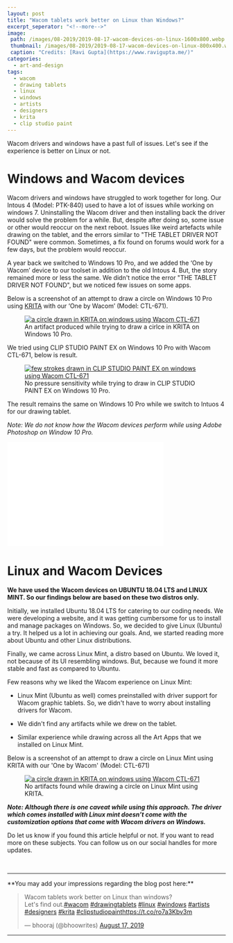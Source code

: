 ```yaml
---
layout: post
title: "Wacom tablets work better on Linux than Windows?"
excerpt_seperator: "<!--more-->"
image: 
 path: /images/08-2019/2019-08-17-wacom-devices-on-linux-1600x800.webp
 thumbnail: /images/08-2019/2019-08-17-wacom-devices-on-linux-800x400.webp
 caption: "Credits: [Ravi Gupta](https://www.ravigupta.me/)"
categories:
  - art-and-design
tags:
  - wacom
  - drawing tablets
  - linux
  - windows
  - artists
  - designers
  - krita
  - clip studio paint
---
```

Wacom drivers and windows have a past full of issues. Let's see if the experience is better on Linux or not.

<!--more-->

# Windows and Wacom devices

Wacom drivers and windows have struggled to work together for long. Our Intous 4 (Model: PTK-840) used to have a lot of issues while working on windows 7. Uninstalling the Wacom driver and then installing back the driver would solve the problem for a while. But, despite after doing so, some issue or other would reoccur on the next reboot. Issues like weird artefacts while drawing on the tablet, and the errors similar to "THE TABLET DRIVER NOT FOUND" were common. Sometimes, a fix found on forums would work for a few days, but the problem would reoccur.

A year back we switched to Windows 10 Pro, and we added the ‘One by Wacom’ device to our toolset in addition to the old Intous 4. But, the story remained more or less the same. We didn't notice the error "THE TABLET DRIVER NOT FOUND", but we noticed few issues on some apps.

Below is a screenshot of an attempt to draw a circle on Windows 10 Pro using [KRITA](https://krita.org/en/) with our ‘One by Wacom’ (Model: CTL-671).

<figure class="align-center">
  <a href="#"><img src="{{ '/images/08-2019/wacom-artifact-on-windows10-and-krita.JPG' | absolute_url }}" alt="a circle drawn in KRITA on windows using Wacom CTL-671"></a>
  <figcaption>An artifact produced while trying to draw a cirlce in KRITA on Windows 10 Pro.</figcaption>
</figure>

We tried using CLIP STUDIO PAINT EX on Windows 10 Pro with Wacom CTL-671, below is result.

<figure class="align-center">
  <a href="#"><img src="{{ '/images/08-2019/wacom-no-pressure-sensitivty-windows10-and-clipstudiopaint.JPG' | absolute_url }}" alt="few strokes drawn in CLIP STUDIO PAINT EX on windows using Wacom CTL-671"></a>
  <figcaption>No pressure sensitivity while trying to draw in CLIP STUDIO PAINT EX on Windows 10 Pro.</figcaption>
</figure>

The result remains the same on Windows 10 Pro while we switch to Intuos 4 for our drawing tablet.

*Note: We do not know how the Wacom devices perform while using Adobe Photoshop on Window 10 Pro.*

<iframe style="width:120px;height:240px;" marginwidth="0" marginheight="0" scrolling="no" frameborder="0" src="//ws-in.amazon-adsystem.com/widgets/q?ServiceVersion=20070822&OneJS=1&Operation=GetAdHtml&MarketPlace=IN&source=ac&ref=tf_til&ad_type=product_link&tracking_id=altback0e-21&marketplace=amazon&region=IN&placement=B07BPDGF32&asins=B07BPDGF32&linkId=72732ef6601e8e78cb9796f88e25cbe8&show_border=true&link_opens_in_new_window=true&price_color=333333&title_color=0b467d&bg_color=ffffff">
    </iframe><iframe style="width:120px;height:240px;" marginwidth="0" marginheight="0" scrolling="no" frameborder="0" src="//ws-in.amazon-adsystem.com/widgets/q?ServiceVersion=20070822&OneJS=1&Operation=GetAdHtml&MarketPlace=IN&source=ss&ref=as_ss_li_til&ad_type=product_link&tracking_id=altback0e-21&marketplace=amazon&region=IN&placement=B01MQU5LW7&asins=B01MQU5LW7&linkId=c361910751a8b2a11175f50fd3726a9b&show_border=true&link_opens_in_new_window=true"></iframe><iframe style="width:120px;height:240px;" marginwidth="0" marginheight="0" scrolling="no" frameborder="0" src="//ws-in.amazon-adsystem.com/widgets/q?ServiceVersion=20070822&OneJS=1&Operation=GetAdHtml&MarketPlace=IN&source=ss&ref=as_ss_li_til&ad_type=product_link&tracking_id=altback0e-21&marketplace=amazon&region=IN&placement=B07RXWY67K&asins=B07RXWY67K&linkId=97b08522747627c7fb122a7f5d37329c&show_border=true&link_opens_in_new_window=true"></iframe>

# Linux and Wacom Devices
**We have used the Wacom devices on UBUNTU 18.04 LTS and LINUX MINT. So our findings below are based on these two distros only.**

Initially, we installed Ubuntu 18.04 LTS for catering to our coding needs. We were developing a website, and it was getting cumbersome for us to install and manage packages on Windows. So, we decided to give Linux (Ubuntu) a try. It helped us a lot in achieving our goals. And, we started reading more about Ubuntu and other Linux distributions.

Finally, we came across Linux Mint, a distro based on Ubuntu. We loved it, not because of its UI resembling windows. But, because we found it more stable and fast as compared to Ubuntu.

Few reasons why we liked the Wacom experience on Linux Mint:
 
- Linux Mint (Ubuntu as well) comes preinstalled with driver support for Wacom graphic tablets. So, we didn't have to worry about installing drivers for Wacom.

- We didn't find any artifacts while we drew on the tablet.

- Similar experience while drawing across all the Art Apps that we installed on Linux Mint.

Below is a screenshot of an attempt to draw a circle on Linux Mint using KRITA with our 'One by Wacom' (Model: CTL-671)

<figure class="align-center">
  <a href="#"><img src="{{ '/images/08-2019/circle-on-krita-and-linuxmint-using-wacom.JPG' | absolute_url }}" alt="a circle drawn in KRITA on windows using Wacom CTL-671"></a>
  <figcaption>No artifacts found while drawing a circle on Linux Mint using KRITA.</figcaption>
</figure>

***Note: Although there is one caveat while using this approach. The driver which comes installed with Linux mint doesn’t come with the customization options that come with Wacom drivers on Windows.***

Do let us know if you found this article helpful or not. If you want to read more on these subjects. You can follow us on our social handles for more updates.

<br>
<hr>
**You may add your impressions regarding the blog post here:**
  <blockquote class="twitter-tweet"><p lang="en" dir="ltr">Wacom tablets work better on Linux than windows?<br>Let&#39;s find out.<a href="https://twitter.com/hashtag/wacom?src=hash&amp;ref_src=twsrc%5Etfw">#wacom</a> <a href="https://twitter.com/hashtag/drawingtablets?src=hash&amp;ref_src=twsrc%5Etfw">#drawingtablets</a> <a href="https://twitter.com/hashtag/linux?src=hash&amp;ref_src=twsrc%5Etfw">#linux</a> <a href="https://twitter.com/hashtag/windows?src=hash&amp;ref_src=twsrc%5Etfw">#windows</a> <a href="https://twitter.com/hashtag/artists?src=hash&amp;ref_src=twsrc%5Etfw">#artists</a> <a href="https://twitter.com/hashtag/designers?src=hash&amp;ref_src=twsrc%5Etfw">#designers</a> <a href="https://twitter.com/hashtag/krita?src=hash&amp;ref_src=twsrc%5Etfw">#krita</a> <a href="https://twitter.com/hashtag/clipstudiopaint?src=hash&amp;ref_src=twsrc%5Etfw">#clipstudiopaint</a><a href="https://t.co/ro7a3Kbv3m">https://t.co/ro7a3Kbv3m</a></p>&mdash; bhooraj (@bhoowrites) <a href="https://twitter.com/bhoowrites/status/1162693049299820544?ref_src=twsrc%5Etfw">August 17, 2019</a></blockquote> <script async src="https://platform.twitter.com/widgets.js" charset="utf-8"></script> 
<hr>
